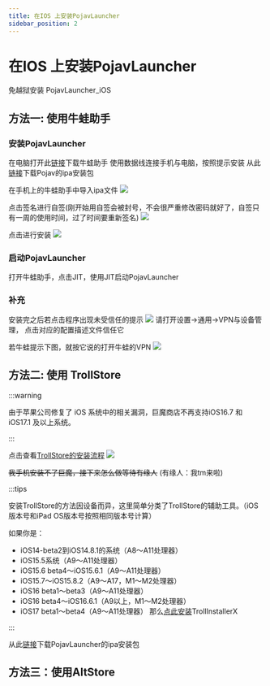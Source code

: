 ```yaml
---
title: 在IOS 上安装PojavLauncher
sidebar_position: 2
---
```


# 在IOS 上安装PojavLauncher

免越狱安装 PojavLauncher_iOS

## 方法一: 使用牛蛙助手

### 安装PojavLauncher

在电脑打开此[链接](https://ios222.com/)下载牛蛙助手
使用数据线连接手机与电脑，按照提示安装
从此[链接](https://github.com/PojavLauncherTeam/PojavLauncher_iOS/releases )下载Pojav的ipa安装包

在手机上的牛蛙助手中导入ipa文件
![](_images/1.PNG)

点击签名进行自签(刚开始用自签会被封号，不会很严重修改密码就好了，自签只有一周的使用时间，过了时间要重新签名)
![](_images/2.PNG)

点击进行安装
![](_images/3.PNG)

### 启动PojavLauncher
打开牛蛙助手，点击JIT，使用JIT启动PojavLauncher
### 补充
安装完之后若点击程序出现未受信任的提示
![](_images/trollstone_i.png)
请打开设置→通用→VPN与设备管理，
点击对应的配置描述文件信任它

若牛蛙提示下图，就按它说的打开牛蛙的VPN
![](_images/4.PNG)
## 方法二: 使用 TrollStore

:::warning

由于苹果公司修复了 iOS 系统中的相关漏洞，巨魔商店不再支持iOS16.7 和 iOS17.1 及以上系统。

:::

点击查看[TrollStore的安装流程](https://ios.cfw.guide/installing-trollstore/)
![](_images/trollstone_v.png)

~~我手机安装不了巨魔，接下来怎么做等待有缘人~~
(有缘人：我tm来啦)

:::tips

安装TrollStore的方法因设备而异，这里简单分类了TrollStore的辅助工具。（iOS版本号和iPad OS版本号按照相同版本号计算）

如果你是：
- iOS14-beta2到iOS14.8.1的系统（A8～A11处理器）
- iOS15.5系统（A9～A11处理器）
- iOS15.6 beta4～iOS15.6.1（A9～A11处理器）
- iOS15.7～iOS15.8.2（A9～A17，M1～M2处理器）
- iOS16 beta1～beta3（A9～A11处理器）
- iOS16 beta4～iOS16.6.1（A9以上，M1～M2处理器）
- iOS17 beta1～beta4（A9～A11处理器）
那么[点此安装]()TrollInstallerX


:::

从此[链接](https://github.com/PojavLauncherTeam/PojavLauncher_iOS/releases)下载PojavLauncher的ipa安装包

## 方法三：使用AltStore

